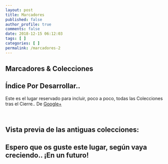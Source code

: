 ```yaml
---
layout: post
title: Marcadores
published: false
author_profile: true
comments: false
date: 2018-12-15 06:12:03
tags: [ ]
categories: [ ]
permalink: /marcadores-2
---
```

## Marcadores & Colecciones

## 

## Índice Por Desarrollar..
  
Este es el lugar reservado para incluir, poco a poco, todas las Colecciones tras el Cierre.. De [Google+][1]

&nbsp;


  


## Vista previa de las antiguas colecciones:

[][2]
  
[][3]
  
[][4]
  
[][5]
  
[][6]
  
[][7]


  


## **Espero que os guste este lugar, según vaya creciendo.. ¡En un futuro!**

 [1]: https://plus.google.com/u/0/+MundoFramework/palette
 [2]: https://ibb.co/K6LRLGZ
 [3]: https://ibb.co/YhZd1CS
 [4]: https://ibb.co/WKGhDBj
 [5]: https://ibb.co/JpJqc6r
 [6]: https://ibb.co/8PkG7PD
 [7]: https://ibb.co/6J8whZ3